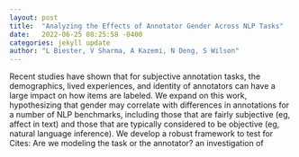 ```yaml
---
layout: post
title:  "Analyzing the Effects of Annotator Gender Across NLP Tasks"
date:   2022-06-25 08:25:58 -0400
categories: jekyll update
author: "L Biester, V Sharma, A Kazemi, N Deng, S Wilson"
---
```

Recent studies have shown that for subjective annotation tasks, the demographics, lived experiences, and identity of annotators can have a large impact on how items are labeled. We expand on this work, hypothesizing that gender may correlate with differences in annotations for a number of NLP benchmarks, including those that are fairly subjective (eg, affect in text) and those that are typically considered to be objective (eg, natural language inference). We develop a robust framework to test for  Cites: Are we modeling the task or the annotator? an investigation of